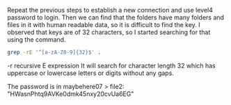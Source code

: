 Repeat the previous steps to establish a new connection and use level4 password to login.
Then we can find that the folders have many folders and files in it with human readable data, so it is difficult to find the key. I observed that keys are of 32 characters, so I started searching for that using the command.

```bash
grep -rE '^[a-zA-Z0-9]{32}$' .
```

-r recursive
E expression
It will search for character length 32 which has uppercase or lowercase letters or digits without any gaps.

The password is in maybehere07 > file2: "HWasnPhtq9AVKe0dmk45nxy20cvUa6EG"
